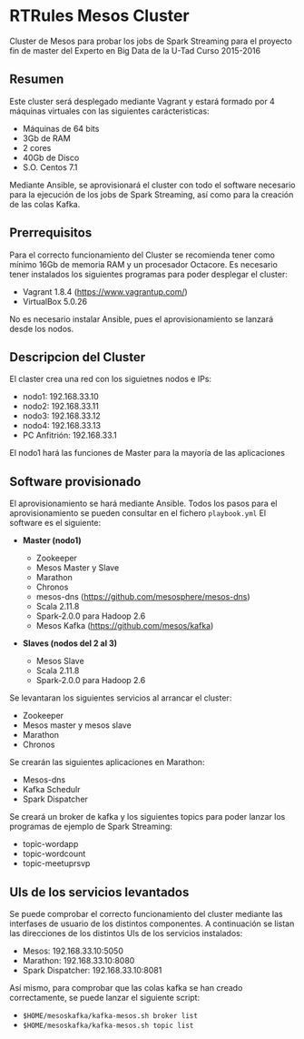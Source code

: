 # RTRules Mesos Cluster

Cluster de Mesos para probar los jobs de Spark Streaming para el proyecto fin de master del Experto en Big Data de la U-Tad Curso 2015-2016

## Resumen

Este cluster será desplegado mediante Vagrant y estará formado por 4 máquinas virtuales con las siguientes carácteristicas:
* Máquinas de 64 bits
* 3Gb de RAM
* 2 cores
* 40Gb de Disco
* S.O. Centos 7.1

Mediante Ansible, se aprovisionará el cluster con todo el software necesario para la ejecución de los jobs de Spark Streaming, así como para la creación de las colas Kafka.

## Prerrequisitos

Para el correcto funcionamiento del Cluster se recomienda tener como mínimo 16Gb de memoria RAM y un procesador Octacore.
Es necesario tener instalados los siguientes programas para poder desplegar el cluster:
* Vagrant 1.8.4 (https://www.vagrantup.com/)
* VirtualBox 5.0.26

No es necesario instalar Ansible, pues el aprovisionamiento se lanzará desde los nodos.

## Descripcion del Cluster

El claster crea una red con los siguietnes nodos e IPs:
* nodo1: 192.168.33.10
* nodo2: 192.168.33.11
* nodo3: 192.168.33.12
* nodo4: 192.168.33.13
* PC Anfitrión: 192.168.33.1

El nodo1 hará las funciones de Master para la mayoría de las aplicaciones

## Software provisionado

El aprovisionamiento se hará mediante Ansible. Todos los pasos para el aprovisionamiento se pueden consultar en el fichero `playbook.yml`
El software es el siguiente:
* **Master (nodo1)**
  * Zookeeper
  * Mesos Master y Slave
  * Marathon
  * Chronos
  * mesos-dns (https://github.com/mesosphere/mesos-dns)
  * Scala 2.11.8
  * Spark-2.0.0 para Hadoop 2.6
  * Mesos Kafka (https://github.com/mesos/kafka)
 
* **Slaves (nodos del 2 al 3)**
  * Mesos Slave
  * Scala 2.11.8
  * Spark-2.0.0 para Hadoop 2.6

Se levantaran los siguientes servicios al arrancar el cluster:
* Zookeeper
* Mesos master y mesos slave
* Marathon
* Chronos

Se crearán las siguientes aplicaciones en Marathon:
* Mesos-dns
* Kafka Schedulr
* Spark Dispatcher

Se creará un broker de kafka y los siguientes topics para poder lanzar los programas de ejemplo de Spark Streaming:
* topic-wordapp
* topic-wordcount
* topic-meetuprsvp

## UIs de los servicios levantados

Se puede comprobar el correcto funcionamiento del cluster mediante las interfases de usuario de los distintos componentes. A continuación se listan las direcciones de los distintos UIs de los servicios instalados:
* Mesos: 192.168.33.10:5050
* Marathon: 192.168.33.10:8080
* Spark Dispatcher: 192.168.33.10:8081

Así mismo, para comprobar que las colas kafka se han creado correctamente, se puede lanzar el siguiente script:
* `$HOME/mesoskafka/kafka-mesos.sh broker list`
* `$HOME/mesoskafka/kafka-mesos.sh topic list`














    
